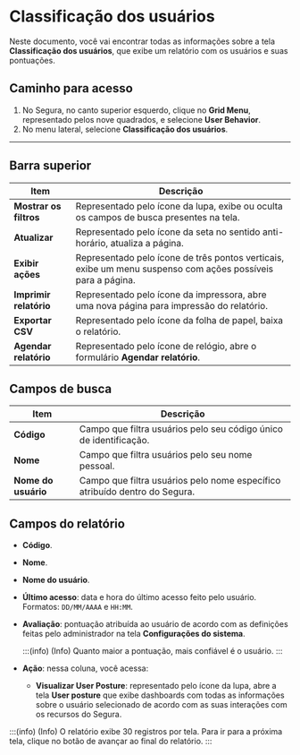 # Classificação dos usuários


Neste documento, você vai encontrar todas as informações sobre a tela **Classificação dos usuários**, que exibe um relatório com os usuários e suas pontuações.

## Caminho para acesso

1. No Segura, no canto superior esquerdo, clique no **Grid Menu**, representado pelos nove quadrados, e selecione **User Behavior**.  
2. No menu lateral, selecione **Classificação dos usuários**.
---

## Barra superior

| Item               | Descrição                                                                                                      |
|--------------------|----------------------------------------------------------------------------------------------------------------|
| **Mostrar os filtros** | Representado pelo ícone da lupa, exibe ou oculta os campos de busca presentes na tela.                      |
| **Atualizar**          | Representado pelo ícone da seta no sentido anti-horário, atualiza a página.                                  |
| **Exibir ações**       | Representado pelo ícone de três pontos verticais, exibe um menu suspenso com ações possíveis para a página.  |
| **Imprimir relatório** | Representado pelo ícone da impressora, abre uma nova página para impressão do relatório.                    |
| **Exportar CSV**       | Representado pelo ícone da folha de papel, baixa o relatório.                                               |
| **Agendar relatório**  | Representado pelo ícone de relógio, abre o formulário **Agendar relatório**.                                |

## Campos de busca

| Item                 | Descrição                                                                            |
|----------------------|--------------------------------------------------------------------------------------|
| **Código**           | Campo que filtra usuários pelo seu código único de identificação.                    |
| **Nome**             | Campo que filtra usuários pelo seu nome pessoal.                                     |
| **Nome do usuário**  | Campo que filtra usuários pelo nome específico atribuído dentro do Segura.       |

## Campos do relatório

- **Código**.
- **Nome**.
- **Nome do usuário**.
- **Último acesso**: data e hora do último acesso feito pelo usuário. Formatos: `DD/MM/AAAA` e `HH:MM`.
- **Avaliação**: pontuação atribuída ao usuário de acordo com as definições feitas pelo administrador na tela **Configurações do sistema**.
  
    :::(info) (Info)
    Quanto maior a pontuação, mais confiável é o usuário.
    :::

- **Ação**: nessa coluna, você acessa:  
  - **Visualizar User Posture**: representado pelo ícone da lupa, abre a tela **User posture** que exibe dashboards com todas as informações sobre o usuário selecionado de acordo com as suas interações com os recursos do Segura.

:::(info) (Info)
O relatório exibe 30 registros por tela. Para ir para a próxima tela, clique no botão de avançar ao final do relatório.
:::


